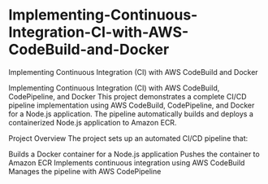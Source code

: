 # Implementing-Continuous-Integration-CI-with-AWS-CodeBuild-and-Docker
Implementing Continuous Integration (CI) with AWS CodeBuild and Docker

Implementing Continuous Integration (CI) with AWS CodeBuild, CodePipeline, and Docker
This project demonstrates a complete CI/CD pipeline implementation using AWS CodeBuild, CodePipeline, and Docker for a Node.js application. The pipeline automatically builds and deploys a containerized Node.js application to Amazon ECR.

Project Overview
The project sets up an automated CI/CD pipeline that:

Builds a Docker container for a Node.js application
Pushes the container to Amazon ECR
Implements continuous integration using AWS CodeBuild
Manages the pipeline with AWS CodePipeline
